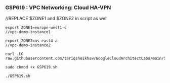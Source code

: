 ### GSP619 :  VPC Networking: Cloud HA-VPN 
//REPLACE $ZONE1 and $ZONE2 in script as well

```
export ZONE1=europe-west1-c
//vpc-demo-instance1

export ZONE2=us-east4-a
//vpc-demo-instance2
```

```
curl -LO raw.githubusercontent.com/tariqsheikhsw/GoogleCloudArchitectLabs/main/Solutions/GSP619.sh

sudo chmod +x GSP619.sh

./GSP619.sh
```


